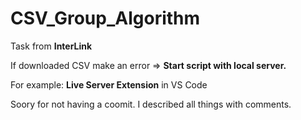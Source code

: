 # CSV_Group_Algorithm
Task from **InterLink**

If downloaded CSV make an error => **Start script with local server.**

For example: **Live Server Extension** in VS Code

Soory for not having a coomit. I described all things with comments.
